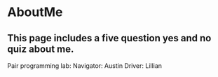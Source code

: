 # AboutMe

## This page includes a five question yes and no quiz about me.

Pair programming lab:
Navigator: Austin
Driver: Lillian